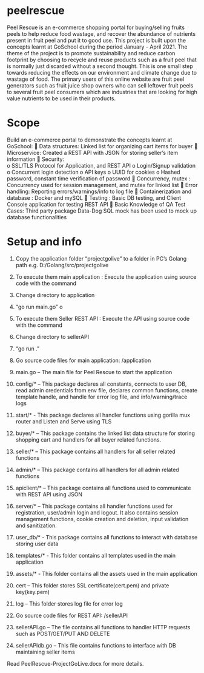 # peelrescue
Peel Rescue is an e-commerce shopping portal for buying/selling fruits peels to help reduce food wastage, and recover the abundance of nutrients present in fruit peel and put it to good use.
This project is built upon the concepts learnt at GoSchool during the period January - April 2021.
The theme of the project is to promote sustainability and reduce carbon footprint by choosing to recycle and reuse products such as a fruit peel that is normally just discarded without a second thought. This is one small step towards reducing the effects on our environment and climate change due to wastage of food. 
The primary users of this online website are fruit peel generators such as fruit juice shop owners who can sell leftover fruit peels to several fruit peel consumers which are industries that are looking for high value nutrients to be used in their products.

# Scope
Build an e-commerce portal to demonstrate the concepts learnt at GoSchool:
	Data structures:  Linked list for organizing cart items for buyer
	Microservice: Created a REST API with JSON for storing seller’s item information
	Security:  
o	SSL/TLS  Protocol for Application, and REST API
o	Login/Signup validation
o	Concurrent login detection
o	API keys
o	UUID for cookies
o	Hashed password, constant time verification of password
	Concurrency, mutex : Concurrency used for session management, and mutex for linked list
	Error handling: Reporting errors/warnings/info to log file
	Containerization and database : Docker  and mySQL
	Testing : Basic DB testing, and Client Console application for testing REST API
	Basic Knowledge of QA Test Cases: Third party package Data-Dog SQL mock has been used to mock up database functionalities

# Setup and info

1.	Copy the application folder “projectgolive” to a folder in PC’s Golang path e.g. D:/Golang/src/projectgolive

2.	To execute them main application : Execute the application using source code with the command 
1.	Change directory to application
2.	“go run main.go”
o	
3.	To execute them Seller REST API : Execute the API using source code with the command 
3.	Change directory to sellerAPI
4.	“go run .”

4.	Go source code files for main application: /application
5.	main.go – The main file for Peel Rescue to start the application
6.	config/* – This package declares all constants, connects to user DB, read admin credentials from env file, declares common functions, create template handle, and handle for error log file, and info/warning/trace logs
7.	start/* - This package declares all handler functions using gorilla mux router and Listen and Serve using TLS
8.	buyer/* – This package contains the linked list data structure for storing shopping cart and handlers for all buyer related functions.
9.	seller/* – This package contains all handlers for all seller related functions
10.	admin/* – This package contains all handlers for all admin related functions
11.	apiclient/* – This package contains all functions used to communicate with REST API using JSON
12.	server/* – This package contains all handler functions used for registration, user/admin login and logout. It also contains session management functions, cookie creation and deletion, input validation and sanitization. 
13.	user_db/* - This package contains all functions to interact with database storing user data
14.	templates/* - This folder contains all templates used in the main application
15.	assets/* - This folder contains all the assets used in the main application 	
16.	cert – This folder stores SSL certificate(cert.pem) and private key(key.pem)
17.	log – This folder stores log file for error log

5.	Go source code files for REST API: /sellerAPI
1.	sellerAPI.go – The file contains all functions to handler HTTP requests such as POST/GET/PUT AND DELETE
2.	sellerAPIdb.go – This file contains functions to interface with DB maintaining seller items

Read PeelRescue-ProjectGoLive.docx for more details.
